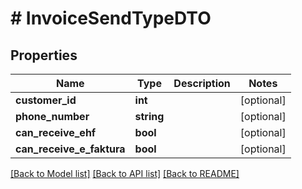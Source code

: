 # # InvoiceSendTypeDTO

## Properties

Name | Type | Description | Notes
------------ | ------------- | ------------- | -------------
**customer_id** | **int** |  | [optional]
**phone_number** | **string** |  | [optional]
**can_receive_ehf** | **bool** |  | [optional]
**can_receive_e_faktura** | **bool** |  | [optional]

[[Back to Model list]](../../README.md#models) [[Back to API list]](../../README.md#endpoints) [[Back to README]](../../README.md)
